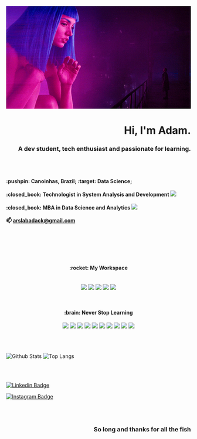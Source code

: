 <div align="center">
    <img src=".github/original.gif" width="2000px">
</div>

<h1 align='right'>
    Hi, I'm Adam.
</h1>

<h3 align='right'>
    A dev student, tech enthusiast and passionate for learning.
</h3>
<br /><br />

<h4 align='left'>
    :pushpin: Canoinhas, Brazil;
    :target: Data Science; <br /><br />
    :closed_book: Technologist in System Analysis and Development
    <img src="https://img.shields.io/badge/IFSC-2019%20--%202022-brightgreen" /> <br /><br />
    :closed_book: MBA in Data Science and Analytics
    <img src="https://img.shields.io/badge/USP%2FEsalq-2021%20--%202023-brightgreen" /><br /><br />
    📫 <a href='mailto:arslabadack@gmail.com'>arslabadack@gmail.com</a><br /><br />
    <br /><br />
</h4>
<br />

<h4 align="center"> :rocket: My Workspace</h4>
<p align="center">
    <br />
    <img src="https://img.shields.io/badge/dell-laptop-007DB8?style=for-the-badge&logo=dell&logoColor=white" />
    <img
        src="https://img.shields.io/badge/intel-core%20i7%2009th-%230071C5.svg?&style=for-the-badge&logo=intel&logoColor=white" />
    <img src="https://img.shields.io/badge/RAM-32GB-%230071C5.svg?&style=for-the-badge&logoColor=white" />
    <img src="https://img.shields.io/badge/Ubuntu-E95420?style=for-the-badge&logo=ubuntu&logoColor=white" />
    <img
        src="https://img.shields.io/badge/Visual_Studio_Code-0078D4?style=for-the-badge&logo=visual%20studio%20code&logoColor=white" />
</p>

<br />

<h4 align="center"> :brain: Never Stop Learning</h4>
<p align="center">
    <img src="https://img.shields.io/badge/Python-3776AB?style=for-the-badge&logo=python&logoColor=white" />
    <img src="https://img.shields.io/badge/Java-FFD43B?style=for-the-badge&logo=java&logoColor=darkgreen" />
    <img src="https://img.shields.io/badge/HTML5-E34F26?style=for-the-badge&logo=html5&logoColor=white" />
    <img src="https://img.shields.io/badge/CSS3-E34F26?style=for-the-badge&logo=css3&logoColor=white" />
    <img src="https://img.shields.io/badge/Bootstrap-563D7C?style=for-the-badge&logo=bootstrap&logoColor=white" />
    <img src="https://img.shields.io/badge/Django-092E20?style=for-the-badge&logo=django&logoColor=green" />
    <img src="https://img.shields.io/badge/C-00599C?style=for-the-badge&logo=c&logoColor=white" />
    <img src="https://img.shields.io/badge/Git-F05032?style=for-the-badge&logo=git&logoColor=white" />
    <img src="https://img.shields.io/badge/Pandas-2C2D72?style=for-the-badge&logo=pandas&logoColor=white" />
    <img src="https://img.shields.io/badge/R-276DC3?style=for-the-badge&logo=r&logoColor=white" />
</p>
<br /><br />
<p>
    <img align="center"
        src="https://github-readme-stats.vercel.app/api?username=arslabadack&theme=radical&show_icons=true&count_private=true?&include_all_commits=true"
        alt="Github Stats" height="165" />
    <img align="center"
        src="https://github-readme-stats.vercel.app/api/top-langs/?username=arslabadack&layout=compact&theme=radical"
        alt="Top Langs" height="165" />
</p>
<br /><br />

[![Linkedin
Badge](https://img.shields.io/badge/linkedin-%230077B5.svg?&style=for-the-badge&logo=linkedin&logoColor=white&link=https://www.linkedin.com/in/slabadack/)](https://www.linkedin.com/in/slabadack/)

[![Instagram
Badge](https://img.shields.io/badge/instagram-%23E4405F.svg?&style=for-the-badge&logo=instagram&logoColor=white&link=https://www.instagram.com/oadamslaba/)](https://www.instagram.com/oadamslaba/)

<br /><br />
<h3 align="right">So long and thanks for all the fish </h3>